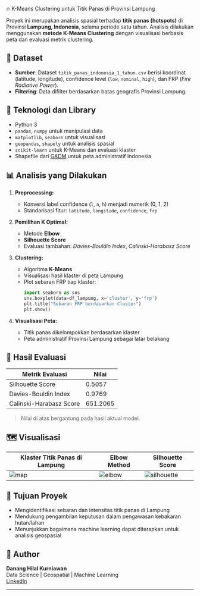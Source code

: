 🔥 K-Means Clustering untuk Titik Panas di Provinsi Lampung

Proyek ini merupakan analisis spasial terhadap **titik panas (hotspots)** di Provinsi **Lampung, Indonesia**, selama periode satu tahun. Analisis dilakukan menggunakan **metode K-Means Clustering** dengan visualisasi berbasis peta dan evaluasi metrik clustering.

## 📂 Dataset
- **Sumber**: Dataset `titik_panas_indonesia_1_tahun.csv` berisi koordinat (latitude, longitude), confidence level (`low`, `nominal`, `high`), dan FRP (*Fire Radiative Power*).
- **Filtering**: Data difilter berdasarkan batas geografis Provinsi Lampung.

## 🔧 Teknologi dan Library
- Python 3
- `pandas`, `numpy` untuk manipulasi data
- `matplotlib`, `seaborn` untuk visualisasi
- `geopandas`, `shapely` untuk analisis spasial
- `scikit-learn` untuk K-Means dan evaluasi klaster
- Shapefile dari [GADM](https://gadm.org) untuk peta administratif Indonesia

## 📊 Analisis yang Dilakukan

1. **Preprocessing:**
   - Konversi label confidence (`l`, `n`, `h`) menjadi numerik (0, 1, 2)
   - Standarisasi fitur: `latitude`, `longitude`, `confidence`, `frp`

2. **Pemilihan K Optimal:**
   - Metode **Elbow**
   - **Silhouette Score**
   - Evaluasi tambahan: *Davies-Bouldin Index*, *Calinski-Harabasz Score*

3. **Clustering:**
   - Algoritma **K-Means**
   - Visualisasi hasil klaster di peta Lampung
   - Plot sebaran FRP tiap klaster:
     ```python
     import seaborn as sns
     sns.boxplot(data=df_lampung, x='cluster', y='frp')
     plt.title("Sebaran FRP berdasarkan Cluster")
     plt.show()
     ```

4. **Visualisasi Peta:**
   - Titik panas dikelompokkan berdasarkan klaster
   - Peta administratif Provinsi Lampung sebagai latar belakang

## 🧪 Hasil Evaluasi
| Metrik Evaluasi        | Nilai |
|------------------------|-------|
| Silhouette Score       | 0.5057 |
| Davies-Bouldin Index   | 0.9769 |
| Calinski-Harabasz Score| 651.2065 |

> Nilai di atas bergantung pada hasil aktual model.

## 🗺️ Visualisasi

| Klaster Titik Panas di Lampung | Elbow Method | Silhouette Score |
|-------------------------------|--------------|------------------|
| ![map](https://github.com/user-attachments/assets/0ce9ff37-ae56-4292-ac48-bc2fdd7c1f40) | ![elbow](https://github.com/user-attachments/assets/5cc940ef-b2b8-49b8-a99f-a9d09da58b5e) | ![silhouette](https://github.com/user-attachments/assets/40bd6d36-1039-4011-ac68-d3699a3a37fd) |

## 📌 Tujuan Proyek
- Mengidentifikasi sebaran dan intensitas titik panas di Lampung
- Mendukung pengambilan keputusan dalam pengawasan kebakaran hutan/lahan
- Menunjukkan bagaimana machine learning dapat diterapkan untuk analisis geospasial

## 👤 Author
**Danang Hilal Kurniawan**  
Data Science | Geospatial | Machine Learning  
[LinkedIn](https://www.linkedin.com/in/dananghilalkurniawan/)

---
